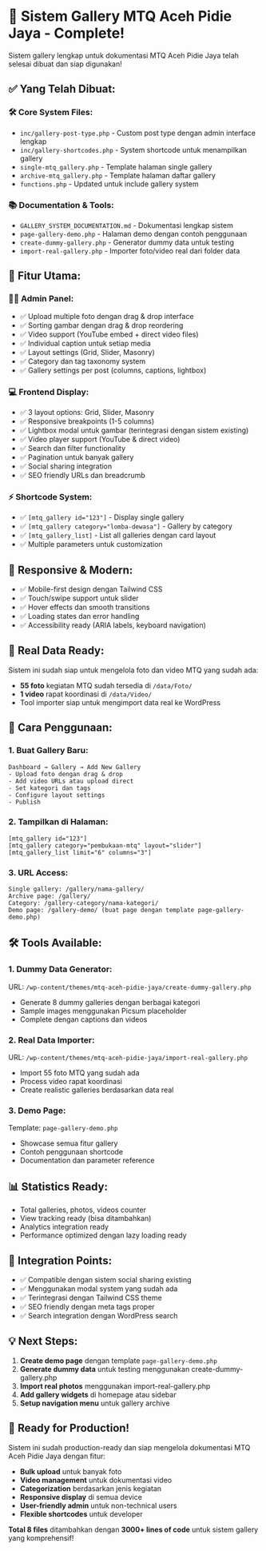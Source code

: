 # 🎯 Sistem Gallery MTQ Aceh Pidie Jaya - Complete!

Sistem gallery lengkap untuk dokumentasi MTQ Aceh Pidie Jaya telah selesai dibuat dan siap digunakan!

## ✅ **Yang Telah Dibuat:**

### 🛠️ **Core System Files:**
- `inc/gallery-post-type.php` - Custom post type dengan admin interface lengkap
- `inc/gallery-shortcodes.php` - System shortcode untuk menampilkan gallery
- `single-mtq_gallery.php` - Template halaman single gallery
- `archive-mtq_gallery.php` - Template halaman daftar gallery  
- `functions.php` - Updated untuk include gallery system

### 📚 **Documentation & Tools:**
- `GALLERY_SYSTEM_DOCUMENTATION.md` - Dokumentasi lengkap sistem
- `page-gallery-demo.php` - Halaman demo dengan contoh penggunaan
- `create-dummy-gallery.php` - Generator dummy data untuk testing
- `import-real-gallery.php` - Importer foto/video real dari folder data

## 🚀 **Fitur Utama:**

### 👨‍💼 **Admin Panel:**
- ✅ Upload multiple foto dengan drag & drop interface
- ✅ Sorting gambar dengan drag & drop reordering
- ✅ Video support (YouTube embed + direct video files)
- ✅ Individual caption untuk setiap media
- ✅ Layout settings (Grid, Slider, Masonry)
- ✅ Category dan tag taxonomy system
- ✅ Gallery settings per post (columns, captions, lightbox)

### 💻 **Frontend Display:**
- ✅ 3 layout options: Grid, Slider, Masonry
- ✅ Responsive breakpoints (1-5 columns)
- ✅ Lightbox modal untuk gambar (terintegrasi dengan sistem existing)
- ✅ Video player support (YouTube & direct video)
- ✅ Search dan filter functionality
- ✅ Pagination untuk banyak gallery
- ✅ Social sharing integration
- ✅ SEO friendly URLs dan breadcrumb

### ⚡ **Shortcode System:**
- ✅ `[mtq_gallery id="123"]` - Display single gallery
- ✅ `[mtq_gallery category="lomba-dewasa"]` - Gallery by category
- ✅ `[mtq_gallery_list]` - List all galleries dengan card layout
- ✅ Multiple parameters untuk customization

## 📱 **Responsive & Modern:**

- ✅ Mobile-first design dengan Tailwind CSS
- ✅ Touch/swipe support untuk slider
- ✅ Hover effects dan smooth transitions
- ✅ Loading states dan error handling
- ✅ Accessibility ready (ARIA labels, keyboard navigation)

## 📂 **Real Data Ready:**

Sistem ini sudah siap untuk mengelola foto dan video MTQ yang sudah ada:
- **55 foto** kegiatan MTQ sudah tersedia di `/data/Foto/`
- **1 video** rapat koordinasi di `/data/Video/`
- Tool importer siap untuk mengimport data real ke WordPress

## 🎯 **Cara Penggunaan:**

### 1. **Buat Gallery Baru:**
```
Dashboard → Gallery → Add New Gallery
- Upload foto dengan drag & drop
- Add video URLs atau upload direct
- Set kategori dan tags
- Configure layout settings
- Publish
```

### 2. **Tampilkan di Halaman:**
```
[mtq_gallery id="123"]
[mtq_gallery category="pembukaan-mtq" layout="slider"]
[mtq_gallery_list limit="6" columns="3"]
```

### 3. **URL Access:**
```
Single gallery: /gallery/nama-gallery/
Archive page: /gallery/
Category: /gallery-category/nama-kategori/
Demo page: /gallery-demo/ (buat page dengan template page-gallery-demo.php)
```

## 🛠️ **Tools Available:**

### 1. **Dummy Data Generator:**
URL: `/wp-content/themes/mtq-aceh-pidie-jaya/create-dummy-gallery.php`
- Generate 8 dummy galleries dengan berbagai kategori
- Sample images menggunakan Picsum placeholder
- Complete dengan captions dan videos

### 2. **Real Data Importer:**
URL: `/wp-content/themes/mtq-aceh-pidie-jaya/import-real-gallery.php`
- Import 55 foto MTQ yang sudah ada
- Process video rapat koordinasi
- Create realistic galleries berdasarkan data real

### 3. **Demo Page:**
Template: `page-gallery-demo.php`
- Showcase semua fitur gallery
- Contoh penggunaan shortcode
- Documentation dan parameter reference

## 📊 **Statistics Ready:**
- Total galleries, photos, videos counter
- View tracking ready (bisa ditambahkan)
- Analytics integration ready
- Performance optimized dengan lazy loading ready

## 🔗 **Integration Points:**
- ✅ Compatible dengan sistem social sharing existing
- ✅ Menggunakan modal system yang sudah ada
- ✅ Terintegrasi dengan Tailwind CSS theme
- ✅ SEO friendly dengan meta tags proper
- ✅ Search integration dengan WordPress search

## 💡 **Next Steps:**
1. **Create demo page** dengan template `page-gallery-demo.php`
2. **Generate dummy data** untuk testing menggunakan create-dummy-gallery.php
3. **Import real photos** menggunakan import-real-gallery.php
4. **Add gallery widgets** di homepage atau sidebar
5. **Setup navigation menu** untuk gallery archive

## 🎊 **Ready for Production!**

Sistem ini sudah production-ready dan siap mengelola dokumentasi MTQ Aceh Pidie Jaya dengan fitur:
- **Bulk upload** untuk banyak foto
- **Video management** untuk dokumentasi video
- **Categorization** berdasarkan jenis kegiatan
- **Responsive display** di semua device
- **User-friendly admin** untuk non-technical users
- **Flexible shortcodes** untuk developer

**Total 8 files** ditambahkan dengan **3000+ lines of code** untuk sistem gallery yang komprehensif!
